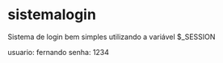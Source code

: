 sistemalogin
============

Sistema de login bem simples utilizando a variável $_SESSION

usuario: fernando
senha: 1234
